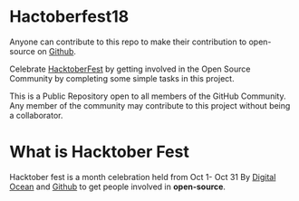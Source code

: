 # Hactoberfest18
 Anyone can contribute to this repo to make their contribution to open-source on <a href="https://github.com/">Github</a>.<br>
 
 Celebrate [HacktoberFest](https://hacktoberfest.digitalocean.com/) by getting involved in the Open Source Community by completing some simple tasks in this project.<br>
 
 This is a Public Repository open to all members of the GitHub Community. Any member of the community may contribute to this project without being a collaborator.
# What is Hacktober Fest
 Hacktober fest is a month celebration held from Oct 1- Oct 31 By <a href="https://hacktoberfest.digitalocean.com/">Digital Ocean</a> and <a href="https://github.com/">Github</a> to get people involved in <strong>open-source</strong>.
